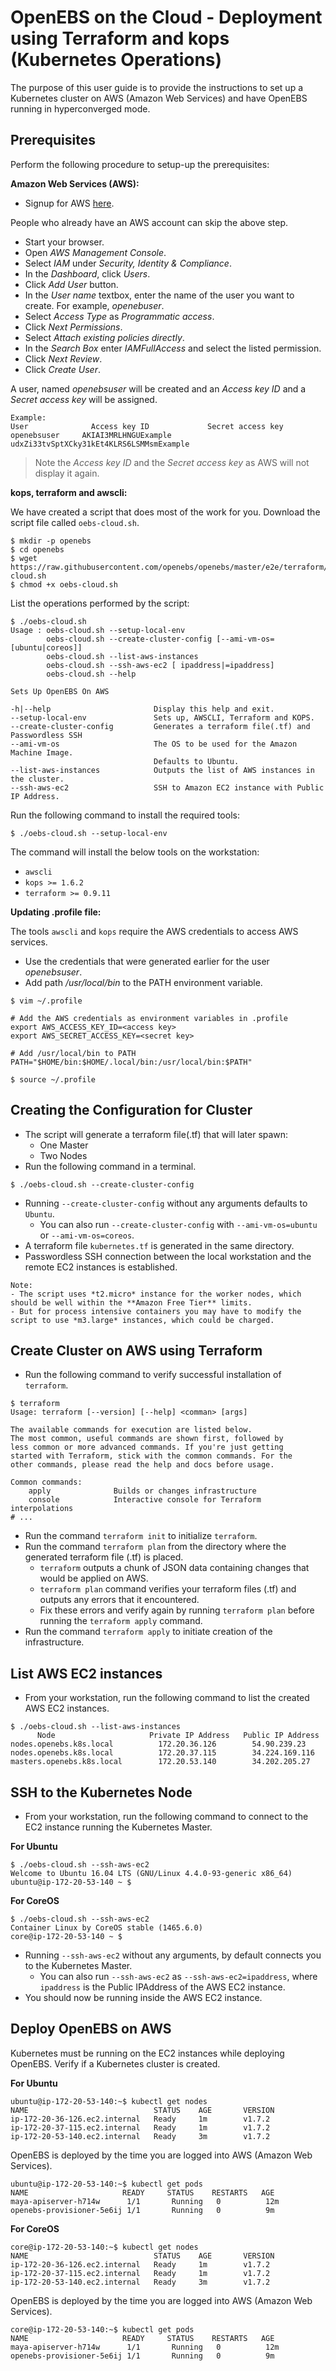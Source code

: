 # OpenEBS on the Cloud - Deployment using Terraform and kops (Kubernetes Operations)

The purpose of this user guide is to provide the instructions to set up a Kubernetes cluster on AWS (Amazon Web Services) and have OpenEBS running in hyperconverged mode.

## Prerequisites

Perform the following procedure to setup-up the prerequisites:

**Amazon Web Services (AWS):**

- Signup for AWS [here](https://portal.aws.amazon.com/gp/aws/developer/registration/index.html).

People who already have an AWS account can skip the above step.

- Start your browser.
- Open *AWS Management Console*.
- Select *IAM* under *Security, Identity & Compliance*.
- In the *Dashboard*, click *Users*.
- Click *Add User* button.
- In the *User name* textbox, enter the name of the user you want to create. For example, *openebuser*.
- Select *Access Type* as *Programmatic access*.
- Click *Next Permissions*.
- Select *Attach existing policies directly*.
- In the *Search Box* enter *IAMFullAccess* and select the listed permission.
- Click *Next Review*.
- Click *Create User*.

A user, named *openebsuser* will be created and an *Access key ID* and a *Secret access key*
will be assigned.

```
Example:
User              Access key ID             Secret access key
openebsuser     AKIAI3MRLHNGUExample      udxZi33tvSptXCky31kEt4KLRS6LSMMsmExample
```

>Note the *Access key ID* and the *Secret access key* as AWS will not display it again.

**kops, terraform and awscli:**

We have created a script that does most of the work for you. Download the script file called `oebs-cloud.sh`.

```
$ mkdir -p openebs
$ cd openebs
$ wget https://raw.githubusercontent.com/openebs/openebs/master/e2e/terraform/oebs-cloud.sh
$ chmod +x oebs-cloud.sh
```

List the operations performed by the script:

```
$ ./oebs-cloud.sh
Usage : oebs-cloud.sh --setup-local-env
        oebs-cloud.sh --create-cluster-config [--ami-vm-os=[ubuntu|coreos]]
        oebs-cloud.sh --list-aws-instances
        oebs-cloud.sh --ssh-aws-ec2 [ ipaddress|=ipaddress]
        oebs-cloud.sh --help

Sets Up OpenEBS On AWS

-h|--help                       Display this help and exit.
--setup-local-env               Sets up, AWSCLI, Terraform and KOPS.
--create-cluster-config         Generates a terraform file(.tf) and Passwordless SSH
--ami-vm-os                     The OS to be used for the Amazon Machine Image.
                                Defaults to Ubuntu.
--list-aws-instances            Outputs the list of AWS instances in the cluster.
--ssh-aws-ec2                   SSH to Amazon EC2 instance with Public IP Address.

```

Run the following command to install the required tools:

```
$ ./oebs-cloud.sh --setup-local-env
```

The command will install the below tools on the workstation:

- `awscli`
- `kops >= 1.6.2`
- `terraform >= 0.9.11`

**Updating .profile file:**

The tools `awscli` and `kops` require the AWS credentials to access AWS services.

- Use the credentials that were generated earlier for the user *openebsuser*.
- Add path */usr/local/bin* to the PATH environment variable.

```
$ vim ~/.profile

# Add the AWS credentials as environment variables in .profile
export AWS_ACCESS_KEY_ID=<access key>
export AWS_SECRET_ACCESS_KEY=<secret key>

# Add /usr/local/bin to PATH
PATH="$HOME/bin:$HOME/.local/bin:/usr/local/bin:$PATH"

$ source ~/.profile
```

## Creating the Configuration for Cluster

- The script will generate a terraform file(.tf) that will later spawn:
  - One Master
  - Two Nodes
- Run the following command in a terminal.

```
$ ./oebs-cloud.sh --create-cluster-config
```

- Running `--create-cluster-config` without any arguments defaults to `Ubuntu`.
  - You can also run `--create-cluster-config` with `--ami-vm-os=ubuntu` or `--ami-vm-os=coreos`.
- A terraform file `kubernetes.tf` is generated in the same directory.
- Passwordless SSH connection between the local workstation and the remote EC2 instances is established.

```
Note:
- The script uses *t2.micro* instance for the worker nodes, which should be well within the **Amazon Free Tier** limits.
- But for process intensive containers you may have to modify the script to use *m3.large* instances, which could be charged.
```

## Create Cluster on AWS using Terraform

- Run the following command to verify successful installation of `terraform`.

```
$ terraform
Usage: terraform [--version] [--help] <comman> [args]

The available commands for execution are listed below.
The most common, useful commands are shown first, followed by
less common or more advanced commands. If you're just getting
started with Terraform, stick with the common commands. For the
other commands, please read the help and docs before usage.

Common commands:
    apply              Builds or changes infrastructure
    console            Interactive console for Terraform interpolations
# ...
```

- Run the command `terraform init` to initialize `terraform`.
- Run the command `terraform plan` from the directory where the generated terraform file (.tf) is placed.
  - `terraform` outputs a chunk of JSON data containing changes that would be applied on AWS.
  - `terraform plan` command verifies your terraform files (.tf) and outputs any errors that it encountered.
  - Fix these errors and verify again by running `terraform plan` before running the `terraform apply` command.
- Run the command `terraform apply` to initiate creation of the infrastructure.

## List AWS EC2 instances

- From your workstation, run the following command to list the created AWS EC2 instances.

```
$ ./oebs-cloud.sh --list-aws-instances
      Node                     Private IP Address   Public IP Address    
nodes.openebs.k8s.local          172.20.36.126        54.90.239.23         
nodes.openebs.k8s.local          172.20.37.115        34.224.169.116       
masters.openebs.k8s.local        172.20.53.140        34.202.205.27        

```

## SSH to the Kubernetes Node

- From your workstation, run the following command to connect to the EC2 instance running the Kubernetes Master.

**For Ubuntu**

```
$ ./oebs-cloud.sh --ssh-aws-ec2
Welcome to Ubuntu 16.04 LTS (GNU/Linux 4.4.0-93-generic x86_64)
ubuntu@ip-172-20-53-140 ~ $
```

**For CoreOS**

```
$ ./oebs-cloud.sh --ssh-aws-ec2
Container Linux by CoreOS stable (1465.6.0)
core@ip-172-20-53-140 ~ $
```

- Running `--ssh-aws-ec2` without any arguments, by default connects you to the Kubernetes Master.
    - You can also run `--ssh-aws-ec2` as `--ssh-aws-ec2=ipaddress`, where `ipaddress` is the Public IPAddress of the AWS EC2 instance.
- You should now be running inside the AWS EC2 instance.

## Deploy OpenEBS on AWS

Kubernetes must be running on the EC2 instances while deploying OpenEBS. Verify if a Kubernetes cluster is created.

**For Ubuntu**

```
ubuntu@ip-172-20-53-140:~$ kubectl get nodes 
NAME                            STATUS    AGE       VERSION 
ip-172-20-36-126.ec2.internal   Ready     1m        v1.7.2 
ip-172-20-37-115.ec2.internal   Ready     1m        v1.7.2 
ip-172-20-53-140.ec2.internal   Ready     3m        v1.7.2
```

OpenEBS is deployed by the time you are logged into AWS (Amazon Web Services).

```
ubuntu@ip-172-20-53-140:~$ kubectl get pods
NAME                     READY     STATUS    RESTARTS   AGE
maya-apiserver-h714w      1/1       Running   0          12m
openebs-provisioner-5e6ij 1/1       Running   0          9m

```

**For CoreOS**

```
core@ip-172-20-53-140:~$ kubectl get nodes 
NAME                            STATUS    AGE       VERSION 
ip-172-20-36-126.ec2.internal   Ready     1m        v1.7.2 
ip-172-20-37-115.ec2.internal   Ready     1m        v1.7.2 
ip-172-20-53-140.ec2.internal   Ready     3m        v1.7.2
```

OpenEBS is deployed by the time you are logged into AWS (Amazon Web Services).

```
core@ip-172-20-53-140:~$ kubectl get pods
NAME                     READY     STATUS    RESTARTS   AGE
maya-apiserver-h714w      1/1       Running   0          12m
openebs-provisioner-5e6ij 1/1       Running   0          9m

```
